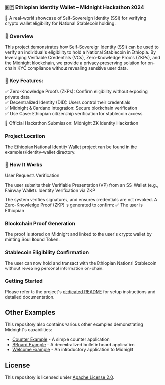### 🇪🇹 Ethiopian Identity Wallet – Midnight Hackathon 2024
🚀 A real-world showcase of Self-Sovereign Identity (SSI) for verifying crypto wallet eligibility for National Stablecoin holding.

### 📌 Overview
This project demonstrates how Self-Sovereign Identity (SSI) can be used to verify an individual's eligibility to hold a National Stablecoin in Ethiopia. By leveraging Verifiable Credentials (VCs), Zero-Knowledge Proofs (ZKPs), and the Midnight blockchain, we provide a privacy-preserving solution for on-chain KYC compliance without revealing sensitive user data.

### 🔹 Key Features:
✅ Zero-Knowledge Proofs (ZKPs): Confirm eligibility without exposing private data  
✅ Decentralized Identity (DID): Users control their credentials   
✅ Midnight & Cardano Integration: Secure blockchain verification   
✅ Use Case: Ethiopian citizenship verification for stablecoin access  

📍 Official Hackathon Submission: Midnight ZK-Identity Hackathon

### Project Location
The Ethiopian National Identity Wallet project can be found in the [examples/identity-wallet](./examples/identity-wallet) directory.

### 🧩 How It Works
User Requests Verification

The user submits their Verifiable Presentation (VP) from an SSI Wallet (e.g., Fairway Wallet).
Identity Verification via ZKP

The system verifies signatures, and ensures credentials are not revoked.
A Zero-Knowledge Proof (ZKP) is generated to confirm:
✅ The user is Ethiopian

### Blockchain Proof Generation

The proof is stored on Midnight and linked to the user's crypto wallet by minting Soul Bound Token.

### Stablecoin Eligibility Confirmation

The user can now hold and transact with the Ethiopian National Stablecoin without revealing personal information on-chain.

### Getting Started
Please refer to the project's [dedicated README](./examples/identity-wallet/README.md) for setup instructions and detailed documentation.

## Other Examples

This repository also contains various other examples demonstrating Midnight's capabilities:

- [Counter Example](./examples/counter/README.md) - A simple counter application
- [BBoard Example](./examples/bboard/README.md) - A decentralized bulletin board application
- [Welcome Example](./examples/welcome/README.md) - An introductory application to Midnight

## License

This repository is licensed under [Apache License 2.0](LICENSE).
